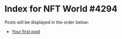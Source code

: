 # Index for NFT World #4294
Posts will be displayed in the order below:

- [Your first post](./001-first.md)

